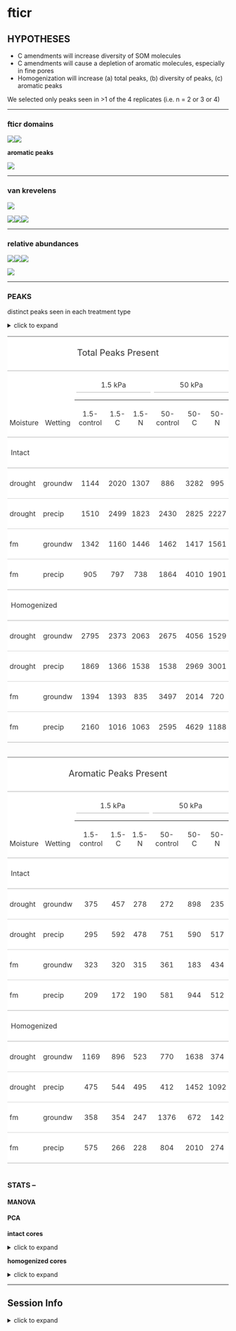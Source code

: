 fticr
================

## HYPOTHESES

  - C amendments will increase diversity of SOM molecules
  - C amendments will cause a depletion of aromatic molecules,
    especially in fine pores
  - Homogenization will increase (a) total peaks, (b) diversity of
    peaks, (c) aromatic peaks

We selected only peaks seen in \>1 of the 4 replicates (i.e. n = 2 or 3
or 4)

-----

### fticr domains

![](markdown/fticr/domains-1.png)<!-- -->![](markdown/fticr/domains-2.png)<!-- -->

**aromatic peaks**

![](markdown/fticr/ai_domains-1.png)<!-- -->

-----

### van krevelens

![](markdown/fticr/vk_baseline-1.png)<!-- -->

![](markdown/fticr/vk_pores-1.png)<!-- -->![](markdown/fticr/vk_pores-2.png)<!-- -->![](markdown/fticr/vk_pores-3.png)<!-- -->

-----

### relative abundances

![](markdown/fticr/fticr_relabund-1.png)<!-- -->![](markdown/fticr/fticr_relabund-2.png)<!-- -->![](markdown/fticr/fticr_relabund-3.png)<!-- -->

![](markdown/fticr/NOSC-1.png)<!-- -->

-----

### PEAKS

distinct peaks seen in each treatment type

<details>

<summary>click to expand</summary>

    #> [1] "1.5 kPa -- INTACT"

| Moisture | Wetting | class           | control |    C |    N |
| :------- | :------ | :-------------- | ------: | ---: | ---: |
| drought  | groundw | aliphatic       |     267 |  412 |  406 |
| drought  | groundw | aliphatic+N     |      34 |  135 |   68 |
| drought  | groundw | unsaturated     |     466 | 1014 |  553 |
| drought  | groundw | aromatic        |      90 |  281 |  138 |
| drought  | groundw | condensed\_arom |     285 |  176 |  140 |
| drought  | groundw | other           |       2 |    2 |    2 |
| drought  | groundw | total           |    1144 | 2020 | 1307 |
| drought  | precip  | aliphatic       |     354 |  607 |  301 |
| drought  | precip  | aliphatic+N     |      47 |  218 |  170 |
| drought  | precip  | unsaturated     |     812 | 1080 |  872 |
| drought  | precip  | aromatic        |     106 |  236 |  211 |
| drought  | precip  | condensed\_arom |     189 |  356 |  267 |
| drought  | precip  | other           |       2 |    2 |    2 |
| drought  | precip  | total           |    1510 | 2499 | 1823 |
| fm       | groundw | aliphatic       |     397 |  316 |  583 |
| fm       | groundw | aliphatic+N     |      34 |  110 |   96 |
| fm       | groundw | unsaturated     |     586 |  410 |  449 |
| fm       | groundw | aromatic        |      82 |   78 |  118 |
| fm       | groundw | condensed\_arom |     241 |  242 |  197 |
| fm       | groundw | other           |       2 |    4 |    3 |
| fm       | groundw | total           |    1342 | 1160 | 1446 |
| fm       | precip  | aliphatic       |     280 |  195 |  193 |
| fm       | precip  | aliphatic+N     |      29 |   32 |   20 |
| fm       | precip  | unsaturated     |     383 |  394 |  332 |
| fm       | precip  | aromatic        |      78 |   23 |   51 |
| fm       | precip  | condensed\_arom |     131 |  149 |  139 |
| fm       | precip  | other           |       4 |    4 |    3 |
| fm       | precip  | total           |     905 |  797 |  738 |

    #> [1] "15 kPa -- INTACT"

| Moisture | Wetting | class           | control |    C |    N |
| :------- | :------ | :-------------- | ------: | ---: | ---: |
| drought  | groundw | aliphatic       |     870 |  844 |  365 |
| drought  | groundw | aliphatic+N     |     377 |  297 |   56 |
| drought  | groundw | unsaturated     |    1932 | 1491 |  522 |
| drought  | groundw | aromatic        |     699 |  440 |   51 |
| drought  | groundw | condensed\_arom |     317 |  226 |  269 |
| drought  | groundw | other           |      NA |    2 |    2 |
| drought  | groundw | total           |    4195 | 3300 | 1265 |
| drought  | precip  | aliphatic       |     239 |  516 |  272 |
| drought  | precip  | aliphatic+N     |      31 |  256 |  204 |
| drought  | precip  | unsaturated     |     685 | 1526 |  846 |
| drought  | precip  | aromatic        |      71 |  541 |  213 |
| drought  | precip  | condensed\_arom |     137 |  337 |  158 |
| drought  | precip  | other           |       2 |    3 |    4 |
| drought  | precip  | total           |    1165 | 3179 | 1697 |
| fm       | groundw | aliphatic       |     457 |  491 |  248 |
| fm       | groundw | aliphatic+N     |      47 |  260 |   33 |
| fm       | groundw | unsaturated     |     853 | 1103 |  442 |
| fm       | groundw | aromatic        |     255 |  270 |   85 |
| fm       | groundw | condensed\_arom |     249 |  247 |  128 |
| fm       | groundw | other           |       4 |    2 |    2 |
| fm       | groundw | total           |    1865 | 2373 |  938 |
| fm       | precip  | aliphatic       |     279 |  783 |  314 |
| fm       | precip  | aliphatic+N     |      33 |  348 |   80 |
| fm       | precip  | unsaturated     |     803 | 2022 |  762 |
| fm       | precip  | aromatic        |     210 |  541 |  172 |
| fm       | precip  | condensed\_arom |     170 |  354 |  244 |
| fm       | precip  | other           |       2 |    4 |    2 |
| fm       | precip  | total           |    1497 | 4052 | 1574 |

    #> [1] "50 kPa -- INTACT"

| Moisture | Wetting | class           | control |    C |    N |
| :------- | :------ | :-------------- | ------: | ---: | ---: |
| drought  | groundw | aliphatic       |      84 |  556 |  213 |
| drought  | groundw | aliphatic+N     |      22 |  272 |   37 |
| drought  | groundw | unsaturated     |     506 | 1552 |  509 |
| drought  | groundw | aromatic        |      80 |  580 |   83 |
| drought  | groundw | condensed\_arom |     192 |  318 |  152 |
| drought  | groundw | other           |       2 |    4 |    1 |
| drought  | groundw | total           |     886 | 3282 |  995 |
| drought  | precip  | aliphatic       |     375 |  496 |  493 |
| drought  | precip  | aliphatic+N     |      49 |  218 |  110 |
| drought  | precip  | unsaturated     |    1251 | 1519 | 1103 |
| drought  | precip  | aromatic        |     456 |  349 |  240 |
| drought  | precip  | condensed\_arom |     295 |  241 |  277 |
| drought  | precip  | other           |       4 |    2 |    4 |
| drought  | precip  | total           |    2430 | 2825 | 2227 |
| fm       | groundw | aliphatic       |     267 |  418 |  332 |
| fm       | groundw | aliphatic+N     |      40 |   91 |   67 |
| fm       | groundw | unsaturated     |     791 |  721 |  724 |
| fm       | groundw | aromatic        |     248 |   70 |  204 |
| fm       | groundw | condensed\_arom |     113 |  113 |  230 |
| fm       | groundw | other           |       3 |    4 |    4 |
| fm       | groundw | total           |    1462 | 1417 | 1561 |
| fm       | precip  | aliphatic       |     388 |  726 |  390 |
| fm       | precip  | aliphatic+N     |      44 |  333 |  127 |
| fm       | precip  | unsaturated     |     849 | 2003 |  870 |
| fm       | precip  | aromatic        |     280 |  546 |  183 |
| fm       | precip  | condensed\_arom |     301 |  398 |  329 |
| fm       | precip  | other           |       2 |    4 |    2 |
| fm       | precip  | total           |    1864 | 4010 | 1901 |

    #> [1] "1.5 kPa -- HOMOGENIZED"

| Moisture | Wetting | class           | control |    C |    N |
| :------- | :------ | :-------------- | ------: | ---: | ---: |
| drought  | groundw | aliphatic       |     239 |  291 |  338 |
| drought  | groundw | aliphatic+N     |      46 |  104 |  195 |
| drought  | groundw | unsaturated     |    1337 | 1081 | 1004 |
| drought  | groundw | aromatic        |     638 |  462 |  264 |
| drought  | groundw | condensed\_arom |     531 |  434 |  259 |
| drought  | groundw | other           |       4 |    1 |    3 |
| drought  | groundw | total           |    2795 | 2373 | 2063 |
| drought  | precip  | aliphatic       |     348 |  268 |  250 |
| drought  | precip  | aliphatic+N     |      31 |   45 |   45 |
| drought  | precip  | unsaturated     |    1012 |  506 |  746 |
| drought  | precip  | aromatic        |     267 |  165 |  250 |
| drought  | precip  | condensed\_arom |     208 |  379 |  245 |
| drought  | precip  | other           |       3 |    3 |    2 |
| drought  | precip  | total           |    1869 | 1366 | 1538 |
| fm       | groundw | aliphatic       |     328 |  432 |  176 |
| fm       | groundw | aliphatic+N     |      49 |   51 |   80 |
| fm       | groundw | unsaturated     |     657 |  552 |  329 |
| fm       | groundw | aromatic        |     123 |  127 |   57 |
| fm       | groundw | condensed\_arom |     235 |  227 |  190 |
| fm       | groundw | other           |       2 |    4 |    3 |
| fm       | groundw | total           |    1394 | 1393 |  835 |
| fm       | precip  | aliphatic       |     643 |  316 |  282 |
| fm       | precip  | aliphatic+N     |      72 |   36 |   28 |
| fm       | precip  | unsaturated     |     866 |  394 |  523 |
| fm       | precip  | aromatic        |     259 |   96 |   40 |
| fm       | precip  | condensed\_arom |     316 |  170 |  188 |
| fm       | precip  | other           |       4 |    4 |    2 |
| fm       | precip  | total           |    2160 | 1016 | 1063 |

    #> [1] "15 kPa -- HOMOGENIZED"

| Moisture | Wetting | class           | control |    C |    N |
| :------- | :------ | :-------------- | ------: | ---: | ---: |
| drought  | groundw | aliphatic       |     300 |  477 |  235 |
| drought  | groundw | aliphatic+N     |      49 |  192 |   93 |
| drought  | groundw | unsaturated     |     560 | 1766 |  939 |
| drought  | groundw | aromatic        |     197 |  762 |  214 |
| drought  | groundw | condensed\_arom |      99 |  664 |  225 |
| drought  | groundw | other           |       1 |   NA |    2 |
| drought  | groundw | total           |    1206 | 3861 | 1708 |
| drought  | precip  | aliphatic       |     250 |  244 |  379 |
| drought  | precip  | aliphatic+N     |      44 |   52 |  121 |
| drought  | precip  | unsaturated     |    1702 |  783 | 1597 |
| drought  | precip  | aromatic        |     829 |  460 |  709 |
| drought  | precip  | condensed\_arom |     484 |  631 |  525 |
| drought  | precip  | other           |       2 |   NA |    1 |
| drought  | precip  | total           |    3311 | 2170 | 3332 |
| fm       | groundw | aliphatic       |     338 |  246 |  381 |
| fm       | groundw | aliphatic+N     |      41 |   28 |   67 |
| fm       | groundw | unsaturated     |    1117 |  247 | 1145 |
| fm       | groundw | aromatic        |     472 |   44 |  389 |
| fm       | groundw | condensed\_arom |     353 |  198 |  268 |
| fm       | groundw | other           |       5 |    2 |    3 |
| fm       | groundw | total           |    2326 |  765 | 2253 |
| fm       | precip  | aliphatic       |     610 |  151 |  396 |
| fm       | precip  | aliphatic+N     |      92 |   16 |   45 |
| fm       | precip  | unsaturated     |     945 |  593 | 1094 |
| fm       | precip  | aromatic        |     218 |  266 |  466 |
| fm       | precip  | condensed\_arom |     355 |  183 |  250 |
| fm       | precip  | other           |       4 |    1 |    4 |
| fm       | precip  | total           |    2224 | 1210 | 2255 |

    #> [1] "50 kPa -- HOMOGENIZED"

| Moisture | Wetting | class           | control |    C |    N |
| :------- | :------ | :-------------- | ------: | ---: | ---: |
| drought  | groundw | aliphatic       |     394 |  458 |  250 |
| drought  | groundw | aliphatic+N     |      77 |  162 |   62 |
| drought  | groundw | unsaturated     |    1434 | 1798 |  841 |
| drought  | groundw | aromatic        |     522 |  875 |  186 |
| drought  | groundw | condensed\_arom |     248 |  763 |  188 |
| drought  | groundw | other           |      NA |   NA |    2 |
| drought  | groundw | total           |    2675 | 4056 | 1529 |
| drought  | precip  | aliphatic       |     229 |  255 |  400 |
| drought  | precip  | aliphatic+N     |      30 |   29 |  110 |
| drought  | precip  | unsaturated     |     865 | 1232 | 1398 |
| drought  | precip  | aromatic        |     264 |  734 |  654 |
| drought  | precip  | condensed\_arom |     148 |  718 |  438 |
| drought  | precip  | other           |       2 |    1 |    1 |
| drought  | precip  | total           |    1538 | 2969 | 3001 |
| fm       | groundw | aliphatic       |     424 |  340 |  154 |
| fm       | groundw | aliphatic+N     |      92 |  125 |   33 |
| fm       | groundw | unsaturated     |    1602 |  875 |  390 |
| fm       | groundw | aromatic        |     780 |  335 |   29 |
| fm       | groundw | condensed\_arom |     596 |  337 |  113 |
| fm       | groundw | other           |       3 |    2 |    1 |
| fm       | groundw | total           |    3497 | 2014 |  720 |
| fm       | precip  | aliphatic       |     621 |  503 |  178 |
| fm       | precip  | aliphatic+N     |      91 |   96 |   28 |
| fm       | precip  | unsaturated     |    1077 | 2020 |  706 |
| fm       | precip  | aromatic        |     409 |  981 |  128 |
| fm       | precip  | condensed\_arom |     395 | 1029 |  146 |
| fm       | precip  | other           |       2 |   NA |    2 |
| fm       | precip  | total           |    2595 | 4629 | 1188 |

<!--html_preserve-->

<style>html {
  font-family: -apple-system, BlinkMacSystemFont, 'Segoe UI', Roboto, Oxygen, Ubuntu, Cantarell, 'Helvetica Neue', 'Fira Sans', 'Droid Sans', Arial, sans-serif;
}

#yudbfyxpcf .gt_table {
  display: table;
  border-collapse: collapse;
  margin-left: auto;
  margin-right: auto;
  color: #333333;
  font-size: 16px;
  background-color: #FFFFFF;
  width: auto;
  border-top-style: solid;
  border-top-width: 2px;
  border-top-color: #A8A8A8;
  border-right-style: none;
  border-right-width: 2px;
  border-right-color: #D3D3D3;
  border-bottom-style: solid;
  border-bottom-width: 2px;
  border-bottom-color: #A8A8A8;
  border-left-style: none;
  border-left-width: 2px;
  border-left-color: #D3D3D3;
}

#yudbfyxpcf .gt_heading {
  background-color: #FFFFFF;
  text-align: center;
  border-bottom-color: #FFFFFF;
  border-left-style: none;
  border-left-width: 1px;
  border-left-color: #D3D3D3;
  border-right-style: none;
  border-right-width: 1px;
  border-right-color: #D3D3D3;
}

#yudbfyxpcf .gt_title {
  color: #333333;
  font-size: 125%;
  font-weight: initial;
  padding-top: 4px;
  padding-bottom: 4px;
  border-bottom-color: #FFFFFF;
  border-bottom-width: 0;
}

#yudbfyxpcf .gt_subtitle {
  color: #333333;
  font-size: 85%;
  font-weight: initial;
  padding-top: 0;
  padding-bottom: 4px;
  border-top-color: #FFFFFF;
  border-top-width: 0;
}

#yudbfyxpcf .gt_bottom_border {
  border-bottom-style: solid;
  border-bottom-width: 2px;
  border-bottom-color: #D3D3D3;
}

#yudbfyxpcf .gt_col_headings {
  border-top-style: solid;
  border-top-width: 2px;
  border-top-color: #D3D3D3;
  border-bottom-style: solid;
  border-bottom-width: 2px;
  border-bottom-color: #D3D3D3;
  border-left-style: none;
  border-left-width: 1px;
  border-left-color: #D3D3D3;
  border-right-style: none;
  border-right-width: 1px;
  border-right-color: #D3D3D3;
}

#yudbfyxpcf .gt_col_heading {
  color: #333333;
  background-color: #FFFFFF;
  font-size: 100%;
  font-weight: normal;
  text-transform: inherit;
  border-left-style: none;
  border-left-width: 1px;
  border-left-color: #D3D3D3;
  border-right-style: none;
  border-right-width: 1px;
  border-right-color: #D3D3D3;
  vertical-align: bottom;
  padding-top: 5px;
  padding-bottom: 6px;
  padding-left: 5px;
  padding-right: 5px;
  overflow-x: hidden;
}

#yudbfyxpcf .gt_column_spanner_outer {
  color: #333333;
  background-color: #FFFFFF;
  font-size: 100%;
  font-weight: normal;
  text-transform: inherit;
  padding-top: 0;
  padding-bottom: 0;
  padding-left: 4px;
  padding-right: 4px;
}

#yudbfyxpcf .gt_column_spanner_outer:first-child {
  padding-left: 0;
}

#yudbfyxpcf .gt_column_spanner_outer:last-child {
  padding-right: 0;
}

#yudbfyxpcf .gt_column_spanner {
  border-bottom-style: solid;
  border-bottom-width: 2px;
  border-bottom-color: #D3D3D3;
  vertical-align: bottom;
  padding-top: 5px;
  padding-bottom: 6px;
  overflow-x: hidden;
  display: inline-block;
  width: 100%;
}

#yudbfyxpcf .gt_group_heading {
  padding: 8px;
  color: #333333;
  background-color: #FFFFFF;
  font-size: 100%;
  font-weight: initial;
  text-transform: inherit;
  border-top-style: solid;
  border-top-width: 2px;
  border-top-color: #D3D3D3;
  border-bottom-style: solid;
  border-bottom-width: 2px;
  border-bottom-color: #D3D3D3;
  border-left-style: none;
  border-left-width: 1px;
  border-left-color: #D3D3D3;
  border-right-style: none;
  border-right-width: 1px;
  border-right-color: #D3D3D3;
  vertical-align: middle;
}

#yudbfyxpcf .gt_empty_group_heading {
  padding: 0.5px;
  color: #333333;
  background-color: #FFFFFF;
  font-size: 100%;
  font-weight: initial;
  border-top-style: solid;
  border-top-width: 2px;
  border-top-color: #D3D3D3;
  border-bottom-style: solid;
  border-bottom-width: 2px;
  border-bottom-color: #D3D3D3;
  vertical-align: middle;
}

#yudbfyxpcf .gt_striped {
  background-color: rgba(128, 128, 128, 0.05);
}

#yudbfyxpcf .gt_from_md > :first-child {
  margin-top: 0;
}

#yudbfyxpcf .gt_from_md > :last-child {
  margin-bottom: 0;
}

#yudbfyxpcf .gt_row {
  padding-top: 8px;
  padding-bottom: 8px;
  padding-left: 5px;
  padding-right: 5px;
  margin: 10px;
  border-top-style: solid;
  border-top-width: 1px;
  border-top-color: #D3D3D3;
  border-left-style: none;
  border-left-width: 1px;
  border-left-color: #D3D3D3;
  border-right-style: none;
  border-right-width: 1px;
  border-right-color: #D3D3D3;
  vertical-align: middle;
  overflow-x: hidden;
}

#yudbfyxpcf .gt_stub {
  color: #333333;
  background-color: #FFFFFF;
  font-size: 100%;
  font-weight: initial;
  text-transform: inherit;
  border-right-style: solid;
  border-right-width: 2px;
  border-right-color: #D3D3D3;
  padding-left: 12px;
}

#yudbfyxpcf .gt_summary_row {
  color: #333333;
  background-color: #FFFFFF;
  text-transform: inherit;
  padding-top: 8px;
  padding-bottom: 8px;
  padding-left: 5px;
  padding-right: 5px;
}

#yudbfyxpcf .gt_first_summary_row {
  padding-top: 8px;
  padding-bottom: 8px;
  padding-left: 5px;
  padding-right: 5px;
  border-top-style: solid;
  border-top-width: 2px;
  border-top-color: #D3D3D3;
}

#yudbfyxpcf .gt_grand_summary_row {
  color: #333333;
  background-color: #FFFFFF;
  text-transform: inherit;
  padding-top: 8px;
  padding-bottom: 8px;
  padding-left: 5px;
  padding-right: 5px;
}

#yudbfyxpcf .gt_first_grand_summary_row {
  padding-top: 8px;
  padding-bottom: 8px;
  padding-left: 5px;
  padding-right: 5px;
  border-top-style: double;
  border-top-width: 6px;
  border-top-color: #D3D3D3;
}

#yudbfyxpcf .gt_table_body {
  border-top-style: solid;
  border-top-width: 2px;
  border-top-color: #D3D3D3;
  border-bottom-style: solid;
  border-bottom-width: 2px;
  border-bottom-color: #D3D3D3;
}

#yudbfyxpcf .gt_footnotes {
  color: #333333;
  background-color: #FFFFFF;
  border-bottom-style: none;
  border-bottom-width: 2px;
  border-bottom-color: #D3D3D3;
  border-left-style: none;
  border-left-width: 2px;
  border-left-color: #D3D3D3;
  border-right-style: none;
  border-right-width: 2px;
  border-right-color: #D3D3D3;
}

#yudbfyxpcf .gt_footnote {
  margin: 0px;
  font-size: 90%;
  padding: 4px;
}

#yudbfyxpcf .gt_sourcenotes {
  color: #333333;
  background-color: #FFFFFF;
  border-bottom-style: none;
  border-bottom-width: 2px;
  border-bottom-color: #D3D3D3;
  border-left-style: none;
  border-left-width: 2px;
  border-left-color: #D3D3D3;
  border-right-style: none;
  border-right-width: 2px;
  border-right-color: #D3D3D3;
}

#yudbfyxpcf .gt_sourcenote {
  font-size: 90%;
  padding: 4px;
}

#yudbfyxpcf .gt_left {
  text-align: left;
}

#yudbfyxpcf .gt_center {
  text-align: center;
}

#yudbfyxpcf .gt_right {
  text-align: right;
  font-variant-numeric: tabular-nums;
}

#yudbfyxpcf .gt_font_normal {
  font-weight: normal;
}

#yudbfyxpcf .gt_font_bold {
  font-weight: bold;
}

#yudbfyxpcf .gt_font_italic {
  font-style: italic;
}

#yudbfyxpcf .gt_super {
  font-size: 65%;
}

#yudbfyxpcf .gt_footnote_marks {
  font-style: italic;
  font-size: 65%;
}
</style>

<div id="yudbfyxpcf" style="overflow-x:auto;overflow-y:auto;width:auto;height:auto;">

<table class="gt_table">

<thead class="gt_header">

<tr>

<th colspan="5" class="gt_heading gt_title gt_font_normal" style>

Peaks Present

</th>

</tr>

<tr>

<th colspan="5" class="gt_heading gt_subtitle gt_font_normal gt_bottom_border" style>

Intact - 1.5 kPa

</th>

</tr>

</thead>

<thead class="gt_col_headings">

<tr>

<th class="gt_col_heading gt_center gt_columns_bottom_border" rowspan="2" colspan="1">

Wetting

</th>

<th class="gt_col_heading gt_center gt_columns_bottom_border" rowspan="2" colspan="1">

class

</th>

<th class="gt_center gt_columns_top_border gt_column_spanner_outer" rowspan="1" colspan="3">

<span class="gt_column_spanner">Amendments</span>

</th>

</tr>

<tr>

<th class="gt_col_heading gt_columns_bottom_border gt_center" rowspan="1" colspan="1">

control

</th>

<th class="gt_col_heading gt_columns_bottom_border gt_center" rowspan="1" colspan="1">

C

</th>

<th class="gt_col_heading gt_columns_bottom_border gt_center" rowspan="1" colspan="1">

N

</th>

</tr>

</thead>

<tbody class="gt_table_body">

<tr class="gt_group_heading_row">

<td colspan="5" class="gt_group_heading">

drought

</td>

</tr>

<tr>

<td class="gt_row gt_left">

groundw

</td>

<td class="gt_row gt_center">

aliphatic

</td>

<td class="gt_row gt_center">

267

</td>

<td class="gt_row gt_center">

412

</td>

<td class="gt_row gt_center">

406

</td>

</tr>

<tr>

<td class="gt_row gt_left">

groundw

</td>

<td class="gt_row gt_center">

aliphatic+N

</td>

<td class="gt_row gt_center">

34

</td>

<td class="gt_row gt_center">

135

</td>

<td class="gt_row gt_center">

68

</td>

</tr>

<tr>

<td class="gt_row gt_left">

groundw

</td>

<td class="gt_row gt_center">

unsaturated

</td>

<td class="gt_row gt_center">

466

</td>

<td class="gt_row gt_center">

1014

</td>

<td class="gt_row gt_center">

553

</td>

</tr>

<tr>

<td class="gt_row gt_left">

groundw

</td>

<td class="gt_row gt_center">

aromatic

</td>

<td class="gt_row gt_center">

90

</td>

<td class="gt_row gt_center">

281

</td>

<td class="gt_row gt_center">

138

</td>

</tr>

<tr>

<td class="gt_row gt_left">

groundw

</td>

<td class="gt_row gt_center">

condensed\_arom

</td>

<td class="gt_row gt_center">

285

</td>

<td class="gt_row gt_center">

176

</td>

<td class="gt_row gt_center">

140

</td>

</tr>

<tr>

<td class="gt_row gt_left">

groundw

</td>

<td class="gt_row gt_center">

other

</td>

<td class="gt_row gt_center">

2

</td>

<td class="gt_row gt_center">

2

</td>

<td class="gt_row gt_center">

2

</td>

</tr>

<tr>

<td class="gt_row gt_left">

groundw

</td>

<td class="gt_row gt_center">

total

</td>

<td class="gt_row gt_center">

1144

</td>

<td class="gt_row gt_center">

2020

</td>

<td class="gt_row gt_center">

1307

</td>

</tr>

<tr>

<td class="gt_row gt_left">

precip

</td>

<td class="gt_row gt_center">

aliphatic

</td>

<td class="gt_row gt_center">

354

</td>

<td class="gt_row gt_center">

607

</td>

<td class="gt_row gt_center">

301

</td>

</tr>

<tr>

<td class="gt_row gt_left">

precip

</td>

<td class="gt_row gt_center">

aliphatic+N

</td>

<td class="gt_row gt_center">

47

</td>

<td class="gt_row gt_center">

218

</td>

<td class="gt_row gt_center">

170

</td>

</tr>

<tr>

<td class="gt_row gt_left">

precip

</td>

<td class="gt_row gt_center">

unsaturated

</td>

<td class="gt_row gt_center">

812

</td>

<td class="gt_row gt_center">

1080

</td>

<td class="gt_row gt_center">

872

</td>

</tr>

<tr>

<td class="gt_row gt_left">

precip

</td>

<td class="gt_row gt_center">

aromatic

</td>

<td class="gt_row gt_center">

106

</td>

<td class="gt_row gt_center">

236

</td>

<td class="gt_row gt_center">

211

</td>

</tr>

<tr>

<td class="gt_row gt_left">

precip

</td>

<td class="gt_row gt_center">

condensed\_arom

</td>

<td class="gt_row gt_center">

189

</td>

<td class="gt_row gt_center">

356

</td>

<td class="gt_row gt_center">

267

</td>

</tr>

<tr>

<td class="gt_row gt_left">

precip

</td>

<td class="gt_row gt_center">

other

</td>

<td class="gt_row gt_center">

2

</td>

<td class="gt_row gt_center">

2

</td>

<td class="gt_row gt_center">

2

</td>

</tr>

<tr>

<td class="gt_row gt_left">

precip

</td>

<td class="gt_row gt_center">

total

</td>

<td class="gt_row gt_center">

1510

</td>

<td class="gt_row gt_center">

2499

</td>

<td class="gt_row gt_center">

1823

</td>

</tr>

<tr class="gt_group_heading_row">

<td colspan="5" class="gt_group_heading">

fm

</td>

</tr>

<tr>

<td class="gt_row gt_left">

groundw

</td>

<td class="gt_row gt_center">

aliphatic

</td>

<td class="gt_row gt_center">

397

</td>

<td class="gt_row gt_center">

316

</td>

<td class="gt_row gt_center">

583

</td>

</tr>

<tr>

<td class="gt_row gt_left">

groundw

</td>

<td class="gt_row gt_center">

aliphatic+N

</td>

<td class="gt_row gt_center">

34

</td>

<td class="gt_row gt_center">

110

</td>

<td class="gt_row gt_center">

96

</td>

</tr>

<tr>

<td class="gt_row gt_left">

groundw

</td>

<td class="gt_row gt_center">

unsaturated

</td>

<td class="gt_row gt_center">

586

</td>

<td class="gt_row gt_center">

410

</td>

<td class="gt_row gt_center">

449

</td>

</tr>

<tr>

<td class="gt_row gt_left">

groundw

</td>

<td class="gt_row gt_center">

aromatic

</td>

<td class="gt_row gt_center">

82

</td>

<td class="gt_row gt_center">

78

</td>

<td class="gt_row gt_center">

118

</td>

</tr>

<tr>

<td class="gt_row gt_left">

groundw

</td>

<td class="gt_row gt_center">

condensed\_arom

</td>

<td class="gt_row gt_center">

241

</td>

<td class="gt_row gt_center">

242

</td>

<td class="gt_row gt_center">

197

</td>

</tr>

<tr>

<td class="gt_row gt_left">

groundw

</td>

<td class="gt_row gt_center">

other

</td>

<td class="gt_row gt_center">

2

</td>

<td class="gt_row gt_center">

4

</td>

<td class="gt_row gt_center">

3

</td>

</tr>

<tr>

<td class="gt_row gt_left">

groundw

</td>

<td class="gt_row gt_center">

total

</td>

<td class="gt_row gt_center">

1342

</td>

<td class="gt_row gt_center">

1160

</td>

<td class="gt_row gt_center">

1446

</td>

</tr>

<tr>

<td class="gt_row gt_left">

precip

</td>

<td class="gt_row gt_center">

aliphatic

</td>

<td class="gt_row gt_center">

280

</td>

<td class="gt_row gt_center">

195

</td>

<td class="gt_row gt_center">

193

</td>

</tr>

<tr>

<td class="gt_row gt_left">

precip

</td>

<td class="gt_row gt_center">

aliphatic+N

</td>

<td class="gt_row gt_center">

29

</td>

<td class="gt_row gt_center">

32

</td>

<td class="gt_row gt_center">

20

</td>

</tr>

<tr>

<td class="gt_row gt_left">

precip

</td>

<td class="gt_row gt_center">

unsaturated

</td>

<td class="gt_row gt_center">

383

</td>

<td class="gt_row gt_center">

394

</td>

<td class="gt_row gt_center">

332

</td>

</tr>

<tr>

<td class="gt_row gt_left">

precip

</td>

<td class="gt_row gt_center">

aromatic

</td>

<td class="gt_row gt_center">

78

</td>

<td class="gt_row gt_center">

23

</td>

<td class="gt_row gt_center">

51

</td>

</tr>

<tr>

<td class="gt_row gt_left">

precip

</td>

<td class="gt_row gt_center">

condensed\_arom

</td>

<td class="gt_row gt_center">

131

</td>

<td class="gt_row gt_center">

149

</td>

<td class="gt_row gt_center">

139

</td>

</tr>

<tr>

<td class="gt_row gt_left">

precip

</td>

<td class="gt_row gt_center">

other

</td>

<td class="gt_row gt_center">

4

</td>

<td class="gt_row gt_center">

4

</td>

<td class="gt_row gt_center">

3

</td>

</tr>

<tr>

<td class="gt_row gt_left">

precip

</td>

<td class="gt_row gt_center">

total

</td>

<td class="gt_row gt_center">

905

</td>

<td class="gt_row gt_center">

797

</td>

<td class="gt_row gt_center">

738

</td>

</tr>

</tbody>

</table>

</div>

<!--/html_preserve-->

</details>

<!--html_preserve-->

<style>html {
  font-family: -apple-system, BlinkMacSystemFont, 'Segoe UI', Roboto, Oxygen, Ubuntu, Cantarell, 'Helvetica Neue', 'Fira Sans', 'Droid Sans', Arial, sans-serif;
}

#qvpjrvmafl .gt_table {
  display: table;
  border-collapse: collapse;
  margin-left: auto;
  margin-right: auto;
  color: #333333;
  font-size: 16px;
  background-color: #FFFFFF;
  width: auto;
  border-top-style: solid;
  border-top-width: 2px;
  border-top-color: #A8A8A8;
  border-right-style: none;
  border-right-width: 2px;
  border-right-color: #D3D3D3;
  border-bottom-style: solid;
  border-bottom-width: 2px;
  border-bottom-color: #A8A8A8;
  border-left-style: none;
  border-left-width: 2px;
  border-left-color: #D3D3D3;
}

#qvpjrvmafl .gt_heading {
  background-color: #FFFFFF;
  text-align: center;
  border-bottom-color: #FFFFFF;
  border-left-style: none;
  border-left-width: 1px;
  border-left-color: #D3D3D3;
  border-right-style: none;
  border-right-width: 1px;
  border-right-color: #D3D3D3;
}

#qvpjrvmafl .gt_title {
  color: #333333;
  font-size: 125%;
  font-weight: initial;
  padding-top: 4px;
  padding-bottom: 4px;
  border-bottom-color: #FFFFFF;
  border-bottom-width: 0;
}

#qvpjrvmafl .gt_subtitle {
  color: #333333;
  font-size: 85%;
  font-weight: initial;
  padding-top: 0;
  padding-bottom: 4px;
  border-top-color: #FFFFFF;
  border-top-width: 0;
}

#qvpjrvmafl .gt_bottom_border {
  border-bottom-style: solid;
  border-bottom-width: 2px;
  border-bottom-color: #D3D3D3;
}

#qvpjrvmafl .gt_col_headings {
  border-top-style: solid;
  border-top-width: 2px;
  border-top-color: #D3D3D3;
  border-bottom-style: solid;
  border-bottom-width: 2px;
  border-bottom-color: #D3D3D3;
  border-left-style: none;
  border-left-width: 1px;
  border-left-color: #D3D3D3;
  border-right-style: none;
  border-right-width: 1px;
  border-right-color: #D3D3D3;
}

#qvpjrvmafl .gt_col_heading {
  color: #333333;
  background-color: #FFFFFF;
  font-size: 100%;
  font-weight: normal;
  text-transform: inherit;
  border-left-style: none;
  border-left-width: 1px;
  border-left-color: #D3D3D3;
  border-right-style: none;
  border-right-width: 1px;
  border-right-color: #D3D3D3;
  vertical-align: bottom;
  padding-top: 5px;
  padding-bottom: 6px;
  padding-left: 5px;
  padding-right: 5px;
  overflow-x: hidden;
}

#qvpjrvmafl .gt_column_spanner_outer {
  color: #333333;
  background-color: #FFFFFF;
  font-size: 100%;
  font-weight: normal;
  text-transform: inherit;
  padding-top: 0;
  padding-bottom: 0;
  padding-left: 4px;
  padding-right: 4px;
}

#qvpjrvmafl .gt_column_spanner_outer:first-child {
  padding-left: 0;
}

#qvpjrvmafl .gt_column_spanner_outer:last-child {
  padding-right: 0;
}

#qvpjrvmafl .gt_column_spanner {
  border-bottom-style: solid;
  border-bottom-width: 2px;
  border-bottom-color: #D3D3D3;
  vertical-align: bottom;
  padding-top: 5px;
  padding-bottom: 6px;
  overflow-x: hidden;
  display: inline-block;
  width: 100%;
}

#qvpjrvmafl .gt_group_heading {
  padding: 8px;
  color: #333333;
  background-color: #FFFFFF;
  font-size: 100%;
  font-weight: initial;
  text-transform: inherit;
  border-top-style: solid;
  border-top-width: 2px;
  border-top-color: #D3D3D3;
  border-bottom-style: solid;
  border-bottom-width: 2px;
  border-bottom-color: #D3D3D3;
  border-left-style: none;
  border-left-width: 1px;
  border-left-color: #D3D3D3;
  border-right-style: none;
  border-right-width: 1px;
  border-right-color: #D3D3D3;
  vertical-align: middle;
}

#qvpjrvmafl .gt_empty_group_heading {
  padding: 0.5px;
  color: #333333;
  background-color: #FFFFFF;
  font-size: 100%;
  font-weight: initial;
  border-top-style: solid;
  border-top-width: 2px;
  border-top-color: #D3D3D3;
  border-bottom-style: solid;
  border-bottom-width: 2px;
  border-bottom-color: #D3D3D3;
  vertical-align: middle;
}

#qvpjrvmafl .gt_striped {
  background-color: rgba(128, 128, 128, 0.05);
}

#qvpjrvmafl .gt_from_md > :first-child {
  margin-top: 0;
}

#qvpjrvmafl .gt_from_md > :last-child {
  margin-bottom: 0;
}

#qvpjrvmafl .gt_row {
  padding-top: 8px;
  padding-bottom: 8px;
  padding-left: 5px;
  padding-right: 5px;
  margin: 10px;
  border-top-style: solid;
  border-top-width: 1px;
  border-top-color: #D3D3D3;
  border-left-style: none;
  border-left-width: 1px;
  border-left-color: #D3D3D3;
  border-right-style: none;
  border-right-width: 1px;
  border-right-color: #D3D3D3;
  vertical-align: middle;
  overflow-x: hidden;
}

#qvpjrvmafl .gt_stub {
  color: #333333;
  background-color: #FFFFFF;
  font-size: 100%;
  font-weight: initial;
  text-transform: inherit;
  border-right-style: solid;
  border-right-width: 2px;
  border-right-color: #D3D3D3;
  padding-left: 12px;
}

#qvpjrvmafl .gt_summary_row {
  color: #333333;
  background-color: #FFFFFF;
  text-transform: inherit;
  padding-top: 8px;
  padding-bottom: 8px;
  padding-left: 5px;
  padding-right: 5px;
}

#qvpjrvmafl .gt_first_summary_row {
  padding-top: 8px;
  padding-bottom: 8px;
  padding-left: 5px;
  padding-right: 5px;
  border-top-style: solid;
  border-top-width: 2px;
  border-top-color: #D3D3D3;
}

#qvpjrvmafl .gt_grand_summary_row {
  color: #333333;
  background-color: #FFFFFF;
  text-transform: inherit;
  padding-top: 8px;
  padding-bottom: 8px;
  padding-left: 5px;
  padding-right: 5px;
}

#qvpjrvmafl .gt_first_grand_summary_row {
  padding-top: 8px;
  padding-bottom: 8px;
  padding-left: 5px;
  padding-right: 5px;
  border-top-style: double;
  border-top-width: 6px;
  border-top-color: #D3D3D3;
}

#qvpjrvmafl .gt_table_body {
  border-top-style: solid;
  border-top-width: 2px;
  border-top-color: #D3D3D3;
  border-bottom-style: solid;
  border-bottom-width: 2px;
  border-bottom-color: #D3D3D3;
}

#qvpjrvmafl .gt_footnotes {
  color: #333333;
  background-color: #FFFFFF;
  border-bottom-style: none;
  border-bottom-width: 2px;
  border-bottom-color: #D3D3D3;
  border-left-style: none;
  border-left-width: 2px;
  border-left-color: #D3D3D3;
  border-right-style: none;
  border-right-width: 2px;
  border-right-color: #D3D3D3;
}

#qvpjrvmafl .gt_footnote {
  margin: 0px;
  font-size: 90%;
  padding: 4px;
}

#qvpjrvmafl .gt_sourcenotes {
  color: #333333;
  background-color: #FFFFFF;
  border-bottom-style: none;
  border-bottom-width: 2px;
  border-bottom-color: #D3D3D3;
  border-left-style: none;
  border-left-width: 2px;
  border-left-color: #D3D3D3;
  border-right-style: none;
  border-right-width: 2px;
  border-right-color: #D3D3D3;
}

#qvpjrvmafl .gt_sourcenote {
  font-size: 90%;
  padding: 4px;
}

#qvpjrvmafl .gt_left {
  text-align: left;
}

#qvpjrvmafl .gt_center {
  text-align: center;
}

#qvpjrvmafl .gt_right {
  text-align: right;
  font-variant-numeric: tabular-nums;
}

#qvpjrvmafl .gt_font_normal {
  font-weight: normal;
}

#qvpjrvmafl .gt_font_bold {
  font-weight: bold;
}

#qvpjrvmafl .gt_font_italic {
  font-style: italic;
}

#qvpjrvmafl .gt_super {
  font-size: 65%;
}

#qvpjrvmafl .gt_footnote_marks {
  font-style: italic;
  font-size: 65%;
}
</style>

<div id="qvpjrvmafl" style="overflow-x:auto;overflow-y:auto;width:auto;height:auto;">

<table class="gt_table">

<thead class="gt_header">

<tr>

<th colspan="8" class="gt_heading gt_title gt_font_normal" style>

Total Peaks Present

</th>

</tr>

<tr>

<th colspan="8" class="gt_heading gt_subtitle gt_font_normal gt_bottom_border" style>

</th>

</tr>

</thead>

<thead class="gt_col_headings">

<tr>

<th class="gt_col_heading gt_center gt_columns_bottom_border" rowspan="2" colspan="1">

Moisture

</th>

<th class="gt_col_heading gt_center gt_columns_bottom_border" rowspan="2" colspan="1">

Wetting

</th>

<th class="gt_center gt_columns_top_border gt_column_spanner_outer" rowspan="1" colspan="3">

<span class="gt_column_spanner">1.5 kPa</span>

</th>

<th class="gt_center gt_columns_top_border gt_column_spanner_outer" rowspan="1" colspan="3">

<span class="gt_column_spanner">50 kPa</span>

</th>

</tr>

<tr>

<th class="gt_col_heading gt_columns_bottom_border gt_center" rowspan="1" colspan="1">

1.5-control

</th>

<th class="gt_col_heading gt_columns_bottom_border gt_center" rowspan="1" colspan="1">

1.5-C

</th>

<th class="gt_col_heading gt_columns_bottom_border gt_center" rowspan="1" colspan="1">

1.5-N

</th>

<th class="gt_col_heading gt_columns_bottom_border gt_center" rowspan="1" colspan="1">

50-control

</th>

<th class="gt_col_heading gt_columns_bottom_border gt_center" rowspan="1" colspan="1">

50-C

</th>

<th class="gt_col_heading gt_columns_bottom_border gt_center" rowspan="1" colspan="1">

50-N

</th>

</tr>

</thead>

<tbody class="gt_table_body">

<tr class="gt_group_heading_row">

<td colspan="8" class="gt_group_heading">

Intact

</td>

</tr>

<tr>

<td class="gt_row gt_left">

drought

</td>

<td class="gt_row gt_left">

groundw

</td>

<td class="gt_row gt_center">

1144

</td>

<td class="gt_row gt_center">

2020

</td>

<td class="gt_row gt_center">

1307

</td>

<td class="gt_row gt_center">

886

</td>

<td class="gt_row gt_center">

3282

</td>

<td class="gt_row gt_center">

995

</td>

</tr>

<tr>

<td class="gt_row gt_left">

drought

</td>

<td class="gt_row gt_left">

precip

</td>

<td class="gt_row gt_center">

1510

</td>

<td class="gt_row gt_center">

2499

</td>

<td class="gt_row gt_center">

1823

</td>

<td class="gt_row gt_center">

2430

</td>

<td class="gt_row gt_center">

2825

</td>

<td class="gt_row gt_center">

2227

</td>

</tr>

<tr>

<td class="gt_row gt_left">

fm

</td>

<td class="gt_row gt_left">

groundw

</td>

<td class="gt_row gt_center">

1342

</td>

<td class="gt_row gt_center">

1160

</td>

<td class="gt_row gt_center">

1446

</td>

<td class="gt_row gt_center">

1462

</td>

<td class="gt_row gt_center">

1417

</td>

<td class="gt_row gt_center">

1561

</td>

</tr>

<tr>

<td class="gt_row gt_left">

fm

</td>

<td class="gt_row gt_left">

precip

</td>

<td class="gt_row gt_center">

905

</td>

<td class="gt_row gt_center">

797

</td>

<td class="gt_row gt_center">

738

</td>

<td class="gt_row gt_center">

1864

</td>

<td class="gt_row gt_center">

4010

</td>

<td class="gt_row gt_center">

1901

</td>

</tr>

<tr class="gt_group_heading_row">

<td colspan="8" class="gt_group_heading">

Homogenized

</td>

</tr>

<tr>

<td class="gt_row gt_left">

drought

</td>

<td class="gt_row gt_left">

groundw

</td>

<td class="gt_row gt_center">

2795

</td>

<td class="gt_row gt_center">

2373

</td>

<td class="gt_row gt_center">

2063

</td>

<td class="gt_row gt_center">

2675

</td>

<td class="gt_row gt_center">

4056

</td>

<td class="gt_row gt_center">

1529

</td>

</tr>

<tr>

<td class="gt_row gt_left">

drought

</td>

<td class="gt_row gt_left">

precip

</td>

<td class="gt_row gt_center">

1869

</td>

<td class="gt_row gt_center">

1366

</td>

<td class="gt_row gt_center">

1538

</td>

<td class="gt_row gt_center">

1538

</td>

<td class="gt_row gt_center">

2969

</td>

<td class="gt_row gt_center">

3001

</td>

</tr>

<tr>

<td class="gt_row gt_left">

fm

</td>

<td class="gt_row gt_left">

groundw

</td>

<td class="gt_row gt_center">

1394

</td>

<td class="gt_row gt_center">

1393

</td>

<td class="gt_row gt_center">

835

</td>

<td class="gt_row gt_center">

3497

</td>

<td class="gt_row gt_center">

2014

</td>

<td class="gt_row gt_center">

720

</td>

</tr>

<tr>

<td class="gt_row gt_left">

fm

</td>

<td class="gt_row gt_left">

precip

</td>

<td class="gt_row gt_center">

2160

</td>

<td class="gt_row gt_center">

1016

</td>

<td class="gt_row gt_center">

1063

</td>

<td class="gt_row gt_center">

2595

</td>

<td class="gt_row gt_center">

4629

</td>

<td class="gt_row gt_center">

1188

</td>

</tr>

</tbody>

</table>

</div>

<!--/html_preserve-->

<!--html_preserve-->

<style>html {
  font-family: -apple-system, BlinkMacSystemFont, 'Segoe UI', Roboto, Oxygen, Ubuntu, Cantarell, 'Helvetica Neue', 'Fira Sans', 'Droid Sans', Arial, sans-serif;
}

#laupefesvv .gt_table {
  display: table;
  border-collapse: collapse;
  margin-left: auto;
  margin-right: auto;
  color: #333333;
  font-size: 16px;
  background-color: #FFFFFF;
  width: auto;
  border-top-style: solid;
  border-top-width: 2px;
  border-top-color: #A8A8A8;
  border-right-style: none;
  border-right-width: 2px;
  border-right-color: #D3D3D3;
  border-bottom-style: solid;
  border-bottom-width: 2px;
  border-bottom-color: #A8A8A8;
  border-left-style: none;
  border-left-width: 2px;
  border-left-color: #D3D3D3;
}

#laupefesvv .gt_heading {
  background-color: #FFFFFF;
  text-align: center;
  border-bottom-color: #FFFFFF;
  border-left-style: none;
  border-left-width: 1px;
  border-left-color: #D3D3D3;
  border-right-style: none;
  border-right-width: 1px;
  border-right-color: #D3D3D3;
}

#laupefesvv .gt_title {
  color: #333333;
  font-size: 125%;
  font-weight: initial;
  padding-top: 4px;
  padding-bottom: 4px;
  border-bottom-color: #FFFFFF;
  border-bottom-width: 0;
}

#laupefesvv .gt_subtitle {
  color: #333333;
  font-size: 85%;
  font-weight: initial;
  padding-top: 0;
  padding-bottom: 4px;
  border-top-color: #FFFFFF;
  border-top-width: 0;
}

#laupefesvv .gt_bottom_border {
  border-bottom-style: solid;
  border-bottom-width: 2px;
  border-bottom-color: #D3D3D3;
}

#laupefesvv .gt_col_headings {
  border-top-style: solid;
  border-top-width: 2px;
  border-top-color: #D3D3D3;
  border-bottom-style: solid;
  border-bottom-width: 2px;
  border-bottom-color: #D3D3D3;
  border-left-style: none;
  border-left-width: 1px;
  border-left-color: #D3D3D3;
  border-right-style: none;
  border-right-width: 1px;
  border-right-color: #D3D3D3;
}

#laupefesvv .gt_col_heading {
  color: #333333;
  background-color: #FFFFFF;
  font-size: 100%;
  font-weight: normal;
  text-transform: inherit;
  border-left-style: none;
  border-left-width: 1px;
  border-left-color: #D3D3D3;
  border-right-style: none;
  border-right-width: 1px;
  border-right-color: #D3D3D3;
  vertical-align: bottom;
  padding-top: 5px;
  padding-bottom: 6px;
  padding-left: 5px;
  padding-right: 5px;
  overflow-x: hidden;
}

#laupefesvv .gt_column_spanner_outer {
  color: #333333;
  background-color: #FFFFFF;
  font-size: 100%;
  font-weight: normal;
  text-transform: inherit;
  padding-top: 0;
  padding-bottom: 0;
  padding-left: 4px;
  padding-right: 4px;
}

#laupefesvv .gt_column_spanner_outer:first-child {
  padding-left: 0;
}

#laupefesvv .gt_column_spanner_outer:last-child {
  padding-right: 0;
}

#laupefesvv .gt_column_spanner {
  border-bottom-style: solid;
  border-bottom-width: 2px;
  border-bottom-color: #D3D3D3;
  vertical-align: bottom;
  padding-top: 5px;
  padding-bottom: 6px;
  overflow-x: hidden;
  display: inline-block;
  width: 100%;
}

#laupefesvv .gt_group_heading {
  padding: 8px;
  color: #333333;
  background-color: #FFFFFF;
  font-size: 100%;
  font-weight: initial;
  text-transform: inherit;
  border-top-style: solid;
  border-top-width: 2px;
  border-top-color: #D3D3D3;
  border-bottom-style: solid;
  border-bottom-width: 2px;
  border-bottom-color: #D3D3D3;
  border-left-style: none;
  border-left-width: 1px;
  border-left-color: #D3D3D3;
  border-right-style: none;
  border-right-width: 1px;
  border-right-color: #D3D3D3;
  vertical-align: middle;
}

#laupefesvv .gt_empty_group_heading {
  padding: 0.5px;
  color: #333333;
  background-color: #FFFFFF;
  font-size: 100%;
  font-weight: initial;
  border-top-style: solid;
  border-top-width: 2px;
  border-top-color: #D3D3D3;
  border-bottom-style: solid;
  border-bottom-width: 2px;
  border-bottom-color: #D3D3D3;
  vertical-align: middle;
}

#laupefesvv .gt_striped {
  background-color: rgba(128, 128, 128, 0.05);
}

#laupefesvv .gt_from_md > :first-child {
  margin-top: 0;
}

#laupefesvv .gt_from_md > :last-child {
  margin-bottom: 0;
}

#laupefesvv .gt_row {
  padding-top: 8px;
  padding-bottom: 8px;
  padding-left: 5px;
  padding-right: 5px;
  margin: 10px;
  border-top-style: solid;
  border-top-width: 1px;
  border-top-color: #D3D3D3;
  border-left-style: none;
  border-left-width: 1px;
  border-left-color: #D3D3D3;
  border-right-style: none;
  border-right-width: 1px;
  border-right-color: #D3D3D3;
  vertical-align: middle;
  overflow-x: hidden;
}

#laupefesvv .gt_stub {
  color: #333333;
  background-color: #FFFFFF;
  font-size: 100%;
  font-weight: initial;
  text-transform: inherit;
  border-right-style: solid;
  border-right-width: 2px;
  border-right-color: #D3D3D3;
  padding-left: 12px;
}

#laupefesvv .gt_summary_row {
  color: #333333;
  background-color: #FFFFFF;
  text-transform: inherit;
  padding-top: 8px;
  padding-bottom: 8px;
  padding-left: 5px;
  padding-right: 5px;
}

#laupefesvv .gt_first_summary_row {
  padding-top: 8px;
  padding-bottom: 8px;
  padding-left: 5px;
  padding-right: 5px;
  border-top-style: solid;
  border-top-width: 2px;
  border-top-color: #D3D3D3;
}

#laupefesvv .gt_grand_summary_row {
  color: #333333;
  background-color: #FFFFFF;
  text-transform: inherit;
  padding-top: 8px;
  padding-bottom: 8px;
  padding-left: 5px;
  padding-right: 5px;
}

#laupefesvv .gt_first_grand_summary_row {
  padding-top: 8px;
  padding-bottom: 8px;
  padding-left: 5px;
  padding-right: 5px;
  border-top-style: double;
  border-top-width: 6px;
  border-top-color: #D3D3D3;
}

#laupefesvv .gt_table_body {
  border-top-style: solid;
  border-top-width: 2px;
  border-top-color: #D3D3D3;
  border-bottom-style: solid;
  border-bottom-width: 2px;
  border-bottom-color: #D3D3D3;
}

#laupefesvv .gt_footnotes {
  color: #333333;
  background-color: #FFFFFF;
  border-bottom-style: none;
  border-bottom-width: 2px;
  border-bottom-color: #D3D3D3;
  border-left-style: none;
  border-left-width: 2px;
  border-left-color: #D3D3D3;
  border-right-style: none;
  border-right-width: 2px;
  border-right-color: #D3D3D3;
}

#laupefesvv .gt_footnote {
  margin: 0px;
  font-size: 90%;
  padding: 4px;
}

#laupefesvv .gt_sourcenotes {
  color: #333333;
  background-color: #FFFFFF;
  border-bottom-style: none;
  border-bottom-width: 2px;
  border-bottom-color: #D3D3D3;
  border-left-style: none;
  border-left-width: 2px;
  border-left-color: #D3D3D3;
  border-right-style: none;
  border-right-width: 2px;
  border-right-color: #D3D3D3;
}

#laupefesvv .gt_sourcenote {
  font-size: 90%;
  padding: 4px;
}

#laupefesvv .gt_left {
  text-align: left;
}

#laupefesvv .gt_center {
  text-align: center;
}

#laupefesvv .gt_right {
  text-align: right;
  font-variant-numeric: tabular-nums;
}

#laupefesvv .gt_font_normal {
  font-weight: normal;
}

#laupefesvv .gt_font_bold {
  font-weight: bold;
}

#laupefesvv .gt_font_italic {
  font-style: italic;
}

#laupefesvv .gt_super {
  font-size: 65%;
}

#laupefesvv .gt_footnote_marks {
  font-style: italic;
  font-size: 65%;
}
</style>

<div id="laupefesvv" style="overflow-x:auto;overflow-y:auto;width:auto;height:auto;">

<table class="gt_table">

<thead class="gt_header">

<tr>

<th colspan="8" class="gt_heading gt_title gt_font_normal" style>

Aromatic Peaks Present

</th>

</tr>

<tr>

<th colspan="8" class="gt_heading gt_subtitle gt_font_normal gt_bottom_border" style>

</th>

</tr>

</thead>

<thead class="gt_col_headings">

<tr>

<th class="gt_col_heading gt_center gt_columns_bottom_border" rowspan="2" colspan="1">

Moisture

</th>

<th class="gt_col_heading gt_center gt_columns_bottom_border" rowspan="2" colspan="1">

Wetting

</th>

<th class="gt_center gt_columns_top_border gt_column_spanner_outer" rowspan="1" colspan="3">

<span class="gt_column_spanner">1.5 kPa</span>

</th>

<th class="gt_center gt_columns_top_border gt_column_spanner_outer" rowspan="1" colspan="3">

<span class="gt_column_spanner">50 kPa</span>

</th>

</tr>

<tr>

<th class="gt_col_heading gt_columns_bottom_border gt_center" rowspan="1" colspan="1">

1.5-control

</th>

<th class="gt_col_heading gt_columns_bottom_border gt_center" rowspan="1" colspan="1">

1.5-C

</th>

<th class="gt_col_heading gt_columns_bottom_border gt_center" rowspan="1" colspan="1">

1.5-N

</th>

<th class="gt_col_heading gt_columns_bottom_border gt_center" rowspan="1" colspan="1">

50-control

</th>

<th class="gt_col_heading gt_columns_bottom_border gt_center" rowspan="1" colspan="1">

50-C

</th>

<th class="gt_col_heading gt_columns_bottom_border gt_center" rowspan="1" colspan="1">

50-N

</th>

</tr>

</thead>

<tbody class="gt_table_body">

<tr class="gt_group_heading_row">

<td colspan="8" class="gt_group_heading">

Intact

</td>

</tr>

<tr>

<td class="gt_row gt_left">

drought

</td>

<td class="gt_row gt_left">

groundw

</td>

<td class="gt_row gt_center">

375

</td>

<td class="gt_row gt_center">

457

</td>

<td class="gt_row gt_center">

278

</td>

<td class="gt_row gt_center">

272

</td>

<td class="gt_row gt_center">

898

</td>

<td class="gt_row gt_center">

235

</td>

</tr>

<tr>

<td class="gt_row gt_left">

drought

</td>

<td class="gt_row gt_left">

precip

</td>

<td class="gt_row gt_center">

295

</td>

<td class="gt_row gt_center">

592

</td>

<td class="gt_row gt_center">

478

</td>

<td class="gt_row gt_center">

751

</td>

<td class="gt_row gt_center">

590

</td>

<td class="gt_row gt_center">

517

</td>

</tr>

<tr>

<td class="gt_row gt_left">

fm

</td>

<td class="gt_row gt_left">

groundw

</td>

<td class="gt_row gt_center">

323

</td>

<td class="gt_row gt_center">

320

</td>

<td class="gt_row gt_center">

315

</td>

<td class="gt_row gt_center">

361

</td>

<td class="gt_row gt_center">

183

</td>

<td class="gt_row gt_center">

434

</td>

</tr>

<tr>

<td class="gt_row gt_left">

fm

</td>

<td class="gt_row gt_left">

precip

</td>

<td class="gt_row gt_center">

209

</td>

<td class="gt_row gt_center">

172

</td>

<td class="gt_row gt_center">

190

</td>

<td class="gt_row gt_center">

581

</td>

<td class="gt_row gt_center">

944

</td>

<td class="gt_row gt_center">

512

</td>

</tr>

<tr class="gt_group_heading_row">

<td colspan="8" class="gt_group_heading">

Homogenized

</td>

</tr>

<tr>

<td class="gt_row gt_left">

drought

</td>

<td class="gt_row gt_left">

groundw

</td>

<td class="gt_row gt_center">

1169

</td>

<td class="gt_row gt_center">

896

</td>

<td class="gt_row gt_center">

523

</td>

<td class="gt_row gt_center">

770

</td>

<td class="gt_row gt_center">

1638

</td>

<td class="gt_row gt_center">

374

</td>

</tr>

<tr>

<td class="gt_row gt_left">

drought

</td>

<td class="gt_row gt_left">

precip

</td>

<td class="gt_row gt_center">

475

</td>

<td class="gt_row gt_center">

544

</td>

<td class="gt_row gt_center">

495

</td>

<td class="gt_row gt_center">

412

</td>

<td class="gt_row gt_center">

1452

</td>

<td class="gt_row gt_center">

1092

</td>

</tr>

<tr>

<td class="gt_row gt_left">

fm

</td>

<td class="gt_row gt_left">

groundw

</td>

<td class="gt_row gt_center">

358

</td>

<td class="gt_row gt_center">

354

</td>

<td class="gt_row gt_center">

247

</td>

<td class="gt_row gt_center">

1376

</td>

<td class="gt_row gt_center">

672

</td>

<td class="gt_row gt_center">

142

</td>

</tr>

<tr>

<td class="gt_row gt_left">

fm

</td>

<td class="gt_row gt_left">

precip

</td>

<td class="gt_row gt_center">

575

</td>

<td class="gt_row gt_center">

266

</td>

<td class="gt_row gt_center">

228

</td>

<td class="gt_row gt_center">

804

</td>

<td class="gt_row gt_center">

2010

</td>

<td class="gt_row gt_center">

274

</td>

</tr>

</tbody>

</table>

</div>

<!--/html_preserve-->

### STATS –

#### MANOVA

#### PCA

**intact cores**

<details>

<summary>click to expand</summary>

![](markdown/fticr/fticr_pca_intact-1.png)<!-- -->![](markdown/fticr/fticr_pca_intact-2.png)<!-- -->

</details>

**homogenized cores**

<details>

<summary>click to expand</summary>

![](markdown/fticr/fticr_pca_homo-1.png)<!-- -->![](markdown/fticr/fticr_pca_homo-2.png)<!-- -->

![](markdown/fticr/fticr_pca_indiv-1.png)<!-- -->![](markdown/fticr/fticr_pca_indiv-2.png)<!-- -->![](markdown/fticr/fticr_pca_indiv-3.png)<!-- -->![](markdown/fticr/fticr_pca_indiv-4.png)<!-- -->![](markdown/fticr/fticr_pca_indiv-5.png)<!-- -->![](markdown/fticr/fticr_pca_indiv-6.png)<!-- -->

</details>

-----

## Session Info

<details>

<summary>click to expand</summary>

Date run: 2020-07-24

    #> R version 4.0.2 (2020-06-22)
    #> Platform: x86_64-apple-darwin17.0 (64-bit)
    #> Running under: macOS Catalina 10.15.6
    #> 
    #> Matrix products: default
    #> BLAS:   /Library/Frameworks/R.framework/Versions/4.0/Resources/lib/libRblas.dylib
    #> LAPACK: /Library/Frameworks/R.framework/Versions/4.0/Resources/lib/libRlapack.dylib
    #> 
    #> locale:
    #> [1] en_US.UTF-8/en_US.UTF-8/en_US.UTF-8/C/en_US.UTF-8/en_US.UTF-8
    #> 
    #> attached base packages:
    #> [1] stats     graphics  grDevices utils     datasets  methods   base     
    #> 
    #> other attached packages:
    #>  [1] gt_0.2.1        ggbiplot_0.55   PNWColors_0.1.0 forcats_0.5.0  
    #>  [5] stringr_1.4.0   dplyr_1.0.0     purrr_0.3.4     readr_1.3.1    
    #>  [9] tidyr_1.1.0     tibble_3.0.3    ggplot2_3.3.2   tidyverse_1.3.0
    #> [13] here_0.1       
    #> 
    #> loaded via a namespace (and not attached):
    #>  [1] Rcpp_1.0.5        lubridate_1.7.9   assertthat_0.2.1  rprojroot_1.3-2  
    #>  [5] digest_0.6.25     R6_2.4.1          cellranger_1.1.0  plyr_1.8.6       
    #>  [9] backports_1.1.8   reprex_0.3.0      evaluate_0.14     httr_1.4.2       
    #> [13] highr_0.8         pillar_1.4.6      rlang_0.4.7       readxl_1.3.1     
    #> [17] rstudioapi_0.11   blob_1.2.1        checkmate_2.0.0   rmarkdown_2.3    
    #> [21] labeling_0.3      munsell_0.5.0     broom_0.7.0       compiler_4.0.2   
    #> [25] modelr_0.1.8      xfun_0.15         pkgconfig_2.0.3   htmltools_0.5.0  
    #> [29] tidyselect_1.1.0  fansi_0.4.1       viridisLite_0.3.0 crayon_1.3.4     
    #> [33] dbplyr_1.4.4      withr_2.2.0       MASS_7.3-51.6     commonmark_1.7   
    #> [37] grid_4.0.2        jsonlite_1.7.0    gtable_0.3.0      lifecycle_0.2.0  
    #> [41] DBI_1.1.0         magrittr_1.5      scales_1.1.1      cli_2.0.2        
    #> [45] stringi_1.4.6     farver_2.0.3      fs_1.4.2          xml2_1.3.2       
    #> [49] ellipsis_0.3.1    generics_0.0.2    vctrs_0.3.2       tools_4.0.2      
    #> [53] glue_1.4.1        hms_0.5.3         yaml_2.2.1        colorspace_1.4-1 
    #> [57] rvest_0.3.5       knitr_1.29        haven_2.3.1       sass_0.2.0

</details>
